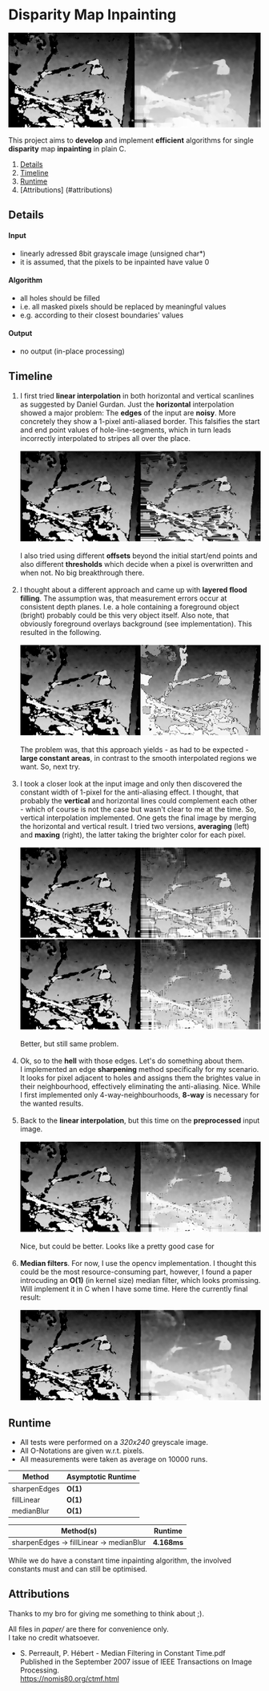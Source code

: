 # Disparity Map Inpainting

![](results/sharp_linear_avg_median=5.png)

This project aims to **develop** and implement **efficient** algorithms for single **disparity** map **inpainting** in plain C.

1. [Details](#details)
2. [Timeline](#timeline)
3. [Runtime](#runtime)
4. [Attributions] (#attributions)


## Details

#### Input
- linearly adressed 8bit grayscale image (unsigned char*)
- it is assumed, that the pixels to be inpainted have value 0

#### Algorithm
- all holes should be filled
- i.e. all masked pixels should be replaced by meaningful values
- e.g. according to their closest boundaries' values

#### Output
- no output (in-place processing)

## Timeline

1. I first tried **linear interpolation** in both horizontal and vertical scanlines as suggested by Daniel Gurdan.
Just the **horizontal** interpolation showed a major problem:
The **edges** of the input are **noisy**.
More concretely they show a 1-pixel anti-aliased border.
This falsifies the start and end point values of hole-line-segments, which in turn leads incorrectly interpolated to stripes all over the place.
<br><br>
![](results/linear_offset=0.png)
<br><br>
I also tried using different **offsets** beyond the initial start/end points and also different **thresholds** which decide when a pixel is overwritten and when not. 
No big breakthrough there.
<br><br>
2. I thought about a different approach and came up with **layered flood filling**.
The assumption was, that measurement errors occur at consistent depth planes.
I.e. a hole containing a foreground object (bright) probably could be this very object itself.
Also note, that obviously foreground overlays background (see implementation).
This resulted in the following.
<br><br>
![](results/layered_floodfill.png)
<br><br>
The problem was, that this approach yields - as had to be expected - **large constant areas**, in contrast to the smooth interpolated regions we want.
So, next try.
<br><br>
3. I took a closer look at the input image and only then discovered the constant width of 1-pixel for the anti-aliasing effect.
I thought, that probably the **vertical** and horizontal lines could complement each other - which of course is not the case but wasn't clear to me at the time. 
So, vertical interpolation implemented. 
One gets the final image by merging the horizontal and vertical result. 
I tried two versions, **averaging** (left) and **maxing** (right), the latter taking the brighter color for each pixel.
<br><br>
![](results/linearvh_avg_offset=1.png)![](results/linearvh_max_offset=1.png)
<br><br>
Better, but still same problem.
<br><br>
4. Ok, so to the **hell** with those edges. 
Let's do something about them. <br>
I implemented an edge **sharpening** method specifically for my scenario. 
It looks for pixel adjacent to holes and assigns them the brightes value in their neighbourhood, effectively eliminating the anti-aliasing. 
Nice. 
While I first implemented only 4-way-neighbourhoods, **8-way** is necessary for the wanted results.
<br><br>
5. Back to the **linear interpolation**, but this time on the **preprocessed** input image.
<br><br>
![](results/sharp_linear_avg.png)
<br><br>
Nice, but could be better. 
Looks like a pretty good case for
<br><br>
6. **Median filters**. 
For now, I use the opencv implementation.
I thought this could be the most resource-consuming part, however, I found a paper introcuding an **O(1)** (in kernel size) median filter, which looks promissing. 
Will implement it in C when I have some time.
Here the currently final result:
<br><br>
![](results/sharp_linear_avg_median=5.png)


## Runtime
- All tests were performed on a _320x240_ greyscale image. <br>
- All O-Notations are given w.r.t. pixels. <br>
- All measurements were taken as average on 10000 runs.

Method | Asymptotic Runtime
---|---
sharpenEdges | **O(1)**
fillLinear | **O(1)**
medianBlur | **O(1)**

Method(s) | Runtime
---|---
sharpenEdges -> fillLinear -> medianBlur | **4.168ms**

While we do have a constant time inpainting algorithm, the involved constants must and can still be optimised.


## Attributions

Thanks to my bro for giving me something to think about ;).

All files in _paper/_ are there for convenience only. <br>
I take no credit whatsoever. <br>

- S. Perreault, P. Hébert - Median Filtering in Constant Time.pdf <br>
Published in the September 2007 issue of IEEE Transactions on Image Processing. <br>
https://nomis80.org/ctmf.html <br>
